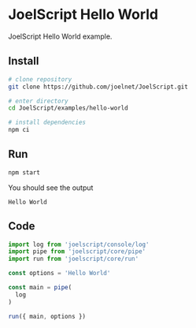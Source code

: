 # JoelScript Hello World

JoelScript Hello World example.

## Install

```bash
# clone repository
git clone https://github.com/joelnet/JoelScript.git

# enter directory
cd JoelScript/examples/hello-world

# install dependencies
npm ci
```

## Run

```bash
npm start
```

You should see the output

```
Hello World
```

## Code

```javascript
import log from 'joelscript/console/log'
import pipe from 'joelscript/core/pipe'
import run from 'joelscript/core/run'

const options = 'Hello World'

const main = pipe(
  log
)

run({ main, options })
```